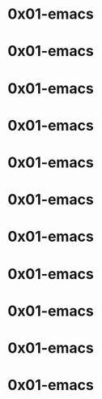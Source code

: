 # 0x01-emacs
# 0x01-emacs
# 0x01-emacs
# 0x01-emacs
# 0x01-emacs
# 0x01-emacs
# 0x01-emacs
# 0x01-emacs
# 0x01-emacs
# 0x01-emacs
# 0x01-emacs
